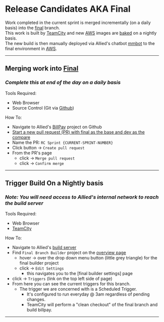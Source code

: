 # Release Candidates AKA Final
Work completed in the current sprint is merged incrementally (on a daily basis) into the [final] branch.       
This work is built by [TeamCity] and new [AWS] images are [baked](http://www.capitalone.io/blog/baked-vs-fried-whos-hungry-on-the-cloud/) on a nightly basis.      
The new build is then manually deployed via Allied's chatbot [mmbot] to the final environment in [AWS].

---

## Merging work into [Final]()
### *Complete this at __end of the day__ on a  __daily__  basis*
Tools Required:
- Web Browser        
- Source Control  (Git via [Github])

How To:       
- Navigate to Allied's [BillPay] project on Github
- [Start a new pull request (PR) with final as the base and dev as the compare](https://github.com/AlliedPayment/BillPay/compare/final...dev?expand=1)
- Name the PR: `RC Sprint {CURRENT-SPRINT-NUMBER}`
- Click button ->  `Create pull request`
- From the PR's page 
    - click -> `Merge pull request`      
    - click -> `Confirm merge`      

---

## Trigger Build On a Nightly basis

### *__Note__: You will need access to Allied's internal network to reach the build server*
Tools Required:
- Web Browser
- [TeamCity]

How To:
- Navigate to Allied's [build server]
- Find `Final Branch Builder` project on the [overview page](http://buildserver/overview.html)
    - hover -> over the drop down menu button (little grey triangle) for the final builder project
    - click -> `Edit Settings`
        - this navigates you to the [final builder settings] page
- click -> `Triggers` (link on the top left side of page)
- From here you can see the current triggers for this branch.
    - The trigger we are concerned with is a Scheduled Trigger.
        - It's configured to run everyday @ 3am regardless of pending changes.
        - TeamCity will perform a "clean checkout" of the final branch and build billpay.        

---












[final]: https://github.com/AlliedPayment/BillPay/tree/final "Final Branch"
[BillPay]: https://github.com/AlliedPayment/BillPay "Allied's BillPay Project"
[Github]: https://github.com
[TeamCity]: https://www.jetbrains.com/teamcity/ "Allied's Build Server"
[AWS]: https://aws.amazon.com/ 
[mmbot]: https://github.com/AlliedPayment/mmbot "Allied's Slack Chatbot"
[build server]: http://buildserver/overview.html
